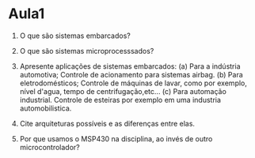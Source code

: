 # Aula1

1. O que são sistemas embarcados?

2. O que são sistemas microprocesssados?

3. Apresente aplicações de sistemas embarcados:
	(a) Para a indústria automotiva;
  Controle de acionamento para sistemas airbag.
	(b) Para eletrodomésticos;
  Controle de máquinas de lavar, como por exemplo, nível d'agua, tempo de centrifugação,etc...
	(c) Para automação industrial.
  Controle de esteiras por exemplo em uma industria automobilistica.

4. Cite arquiteturas possíveis e as diferenças entre elas.

5. Por que usamos o MSP430 na disciplina, ao invés de outro microcontrolador?

